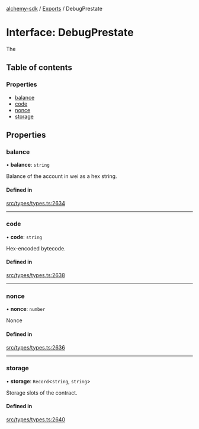 [alchemy-sdk](../README.md) / [Exports](../modules.md) / DebugPrestate

# Interface: DebugPrestate

The

## Table of contents

### Properties

- [balance](DebugPrestate.md#balance)
- [code](DebugPrestate.md#code)
- [nonce](DebugPrestate.md#nonce)
- [storage](DebugPrestate.md#storage)

## Properties

### balance

• **balance**: `string`

Balance of the account in wei as a hex string.

#### Defined in

[src/types/types.ts:2634](https://github.com/alchemyplatform/alchemy-sdk-js/blob/c7197b9/src/types/types.ts#L2634)

___

### code

• **code**: `string`

Hex-encoded bytecode.

#### Defined in

[src/types/types.ts:2638](https://github.com/alchemyplatform/alchemy-sdk-js/blob/c7197b9/src/types/types.ts#L2638)

___

### nonce

• **nonce**: `number`

Nonce

#### Defined in

[src/types/types.ts:2636](https://github.com/alchemyplatform/alchemy-sdk-js/blob/c7197b9/src/types/types.ts#L2636)

___

### storage

• **storage**: `Record`<`string`, `string`\>

Storage slots of the contract.

#### Defined in

[src/types/types.ts:2640](https://github.com/alchemyplatform/alchemy-sdk-js/blob/c7197b9/src/types/types.ts#L2640)
